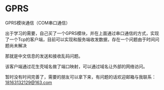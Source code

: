 # GPRS
GPRS模块通信（COM串口通信）

出于学习的需要，自己买了一个GPRS模块，并在上面通过串口通信的方式，实现了一个Tcp的客户端，目前可以实现和服务端收发数据，存在一个问题由于时间问题尚未解决

那就是中文信息的发送和接收乱码问题。

该客户端通过花生壳域名做了端口映射，可以通过域名让外部的网络访问。


暂时没有时间完善了，需要的朋友可以拿下来，有问题的话欢迎邮箱与我联系： 18163132129@163.com
